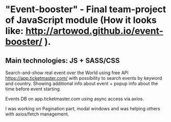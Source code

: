 # "Event-booster" - Final team-project of JavaScript module (How it looks like: http://artowod.github.io/event-booster/ ).

## Main technologies: JS + SASS/CSS

Search-and-show real event over the World using free API https://app.ticketmaster.com/ with possibility to search events by keyword and country. 
Showing additional info about event + popup info about the time before event starting. 

Events DB on app.ticketmaster.com using async access via axios.

I was working on Pagination part, modal windows and was helping others with axios/fetch management.

